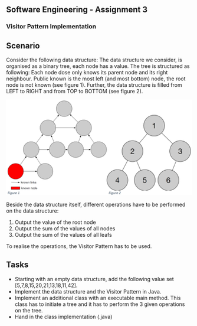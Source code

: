<h2>Software Engineering - Assignment 3</h2>
<h3>Visitor Pattern Implementation</h3>

<h2>Scenario</h2>
 <p>Consider the following data structure: The data structure we consider, is organised as a binary tree, each node has a value. The tree is structured as following: Each node dose only knows its parent node and its right neighbour. Public known is the most left (and most bottom) node, the root node is not known (see figure 1). Further, the data structure is filled from LEFT to RIGHT and from TOP to BOTTOM (see figure 2).</p>

<img src="images/nodes.jpg">

<p>Beside the data structure itself, different operations have to be performed on the data structure: </p>
<ol>
	<li>Output the value of the root node</li>
	<li>Output the sum of the values of all nodes</li>
	<li>Output the sum of the values of all leafs</li>
</ol>
<p>To realise the operations, the Visitor Pattern has to be used.</p> 

<h2>Tasks</h2>
	<ul>
		<li>Starting with an empty data structure, add the following value set [5,7,8,15,20,21,13,18,11,42].</li>
		<li>Implement the data structure and the Visitor Pattern in Java.</li>
		<li>Implement an additional class with an executable main method. This class has to initiate a tree and it has to perform the 3 given operations on the tree.</li>
		<li>Hand in the class implementation (.java)</li>
	</ul>
